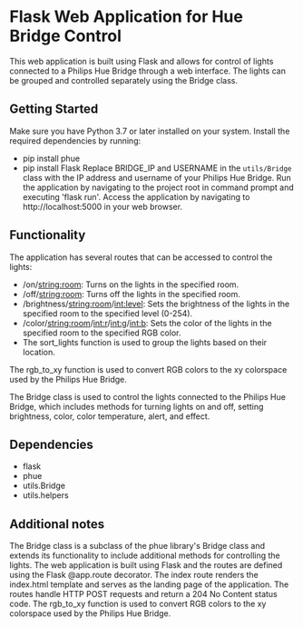 # Flask Web Application for Hue Bridge Control
This web application is built using Flask and allows for control of lights connected to a Philips Hue Bridge through a web interface. The lights can be grouped and controlled separately using the Bridge class.

## Getting Started
Make sure you have Python 3.7 or later installed on your system.
Install the required dependencies by running:
- pip install phue
- pip install Flask
Replace BRIDGE_IP and USERNAME in the `utils/Bridge` class with the IP address and username of your Philips Hue Bridge.
Run the application by navigating to the project root in command prompt and executing 'flask run'.
Access the application by navigating to http://localhost:5000 in your web browser.

## Functionality
The application has several routes that can be accessed to control the lights:

- /on/<string:room>: Turns on the lights in the specified room.
- /off/<string:room>: Turns off the lights in the specified room.
- /brightness/<string:room>/<int:level>: Sets the brightness of the lights in the specified room to the specified level (0-254).
- /color/<string:room>/<int:r>/<int:g>/<int:b>: Sets the color of the lights in the specified room to the specified RGB color.
- The sort_lights function is used to group the lights based on their location.

The rgb_to_xy function is used to convert RGB colors to the xy colorspace used by the Philips Hue Bridge.

The Bridge class is used to control the lights connected to the Philips Hue Bridge, which includes methods for turning lights on and off, setting brightness, color, color temperature, alert, and effect.

## Dependencies
- flask
- phue
- utils.Bridge
- utils.helpers

## Additional notes
The Bridge class is a subclass of the phue library's Bridge class and extends its functionality to include additional methods for controlling the lights.
The web application is built using Flask and the routes are defined using the Flask @app.route decorator.
The index route renders the index.html template and serves as the landing page of the application.
The routes handle HTTP POST requests and return a 204 No Content status code.
The rgb_to_xy function is used to convert RGB colors to the xy colorspace used by the Philips Hue Bridge.
